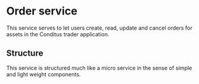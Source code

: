 # Order service
This service serves to let users create, read, update and cancel orders for assets in the Conditus trader application.

## Structure
This service is structured much like a micro service in the sense of simple and light weight components.  
